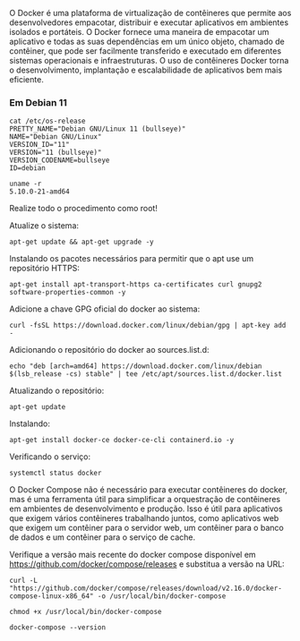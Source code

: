 O Docker é uma plataforma de virtualização de contêineres que permite aos desenvolvedores empacotar, distribuir e executar aplicativos em ambientes isolados e portáteis. O Docker fornece uma maneira de empacotar um aplicativo e todas as suas dependências em um único objeto, chamado de contêiner, que pode ser facilmente transferido e executado em diferentes sistemas operacionais e infraestruturas. O uso de contêineres Docker torna o desenvolvimento, implantação e escalabilidade de aplicativos bem mais eficiente.

### Em Debian 11

    cat /etc/os-release
    PRETTY_NAME="Debian GNU/Linux 11 (bullseye)"
    NAME="Debian GNU/Linux"
    VERSION_ID="11"
    VERSION="11 (bullseye)"
    VERSION_CODENAME=bullseye
    ID=debian

    uname -r
    5.10.0-21-amd64

Realize todo o procedimento como root!

Atualize o sistema:

    apt-get update && apt-get upgrade -y

Instalando os pacotes necessários para permitir que o apt use um repositório HTTPS:

    apt-get install apt-transport-https ca-certificates curl gnupg2 software-properties-common -y

Adicione a chave GPG oficial do docker ao sistema:

    curl -fsSL https://download.docker.com/linux/debian/gpg | apt-key add -

Adicionando o repositório do docker ao sources.list.d:

    echo "deb [arch=amd64] https://download.docker.com/linux/debian $(lsb_release -cs) stable" | tee /etc/apt/sources.list.d/docker.list

Atualizando o repositório:

    apt-get update

Instalando:

    apt-get install docker-ce docker-ce-cli containerd.io -y

Verificando o serviço:

    systemctl status docker

O Docker Compose não é necessário para executar contêineres do docker, mas é uma ferramenta útil para simplificar a orquestração de contêineres em ambientes de desenvolvimento e produção. Isso é útil para aplicativos que exigem vários contêineres trabalhando juntos, como aplicativos web que exigem um contêiner para o servidor web, um contêiner para o banco de dados e um contêiner para o serviço de cache.

Verifique a versão mais recente do docker compose disponível em https://github.com/docker/compose/releases e substitua a versão na URL:

    curl -L "https://github.com/docker/compose/releases/download/v2.16.0/docker-compose-linux-x86_64" -o /usr/local/bin/docker-compose

    chmod +x /usr/local/bin/docker-compose

    docker-compose --version